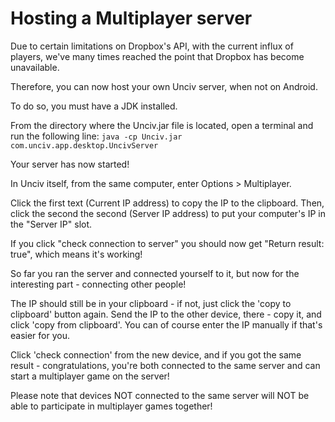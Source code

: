 
# Hosting a Multiplayer server

Due to certain limitations on Dropbox's API, with the current influx of players, we've many times reached the point that Dropbox has become unavailable.

Therefore, you can now host your own Unciv server, when not on Android.

To do so, you must have a JDK installed.

From the directory where the Unciv.jar file is located, open a terminal and run the following line:
`java -cp Unciv.jar com.unciv.app.desktop.UncivServer`

Your server has now started!


In Unciv itself, from the same computer, enter Options > Multiplayer.

Click the first text (Current IP address) to copy the IP to the clipboard.
Then, click the second the second (Server IP address) to put your computer's IP in the "Server IP" slot.

If you click "check connection to server" you should now get "Return result: true", which means it's working!


So far you ran the server and connected yourself to it, but now for the interesting part - connecting other people!

The IP should still be in your clipboard - if not, just click the 'copy to clipboard' button again.
Send the IP to the other device, there - copy it, and click 'copy from clipboard'.
You can of course enter the IP manually if that's easier for you.

Click 'check connection' from the new device, and if you got the same result - congratulations, you're both connected to the same server and can start a multiplayer game on the server!


Please note that devices NOT connected to the same server will NOT be able to participate in multiplayer games together!